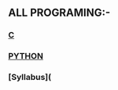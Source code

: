 ## ALL PROGRAMING:-

### [C](https://github.com/Sangram-tech/CODE-WITH-WORK/tree/main/C)

### [PYTHON](https://github.com/A-tech/CODE-WITH-WORK/tree/main/PYTHON)

### [Syllabus](
